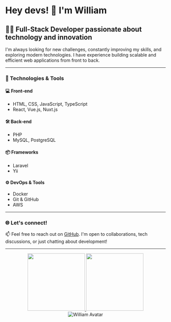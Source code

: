# Hey devs! 👋 I'm William

## 👨‍💻 Full-Stack Developer passionate about technology and innovation

I'm always looking for new challenges, constantly improving my skills, and exploring modern technologies. I have experience building scalable and efficient web applications from front to back.

---

### 🚀 Technologies & Tools

#### 💻 Front-end
- HTML, CSS, JavaScript, TypeScript  
- React, Vue.js, Nuxt.js

#### 🛠️ Back-end
- PHP  
- MySQL, PostgreSQL

#### 📦 Frameworks
- Laravel  
- Yii

#### ⚙️ DevOps & Tools
- Docker  
- Git & GitHub  
- AWS

---

### 🌐 Let's connect!

📫 Feel free to reach out on [GitHub](https://github.com/william-ben-yuan). I'm open to collaborations, tech discussions, or just chatting about development!

---

<div align="center">
  <a href="https://github.com/william-ben-yuan">
    <img height="180em" src="https://github-readme-stats.vercel.app/api/top-langs/?username=william-ben-yuan&layout=compact&langs_count=7&theme=dracula"/>
    <img height="180em" src="https://github-readme-stats.vercel.app/api?username=william-ben-yuan&show_icons=true&theme=dracula&include_all_commits=true&count_private=true"/>
  </a>
</div>

<div align="center">
  <img src="https://user-images.githubusercontent.com/1161052/174464774-90512746-78a4-46b6-a34d-d44e37d1cff2.png" alt="William Avatar" />
</div>
